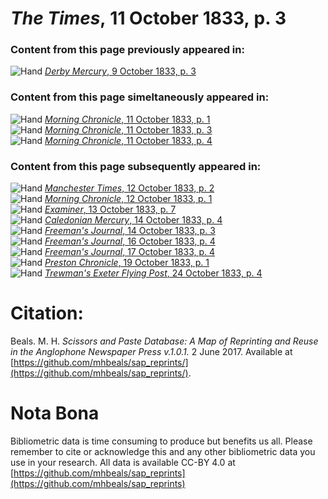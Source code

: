 # *The Times*, 11 October 1833, p. 3  
  
### Content from this page previously appeared in:  
![Hand](http://scissorsandpaste.net/wp-content/uploads/2017/06/smallhandpointer.png) [*Derby Mercury*, 9 October 1833, p. 3](https://mhbeals.github.io/sap_html/Derby-Mercury/Derby-Mercury-9-October-1833-p-3)  
  
### Content from this page simeltaneously appeared in:  
![Hand](http://scissorsandpaste.net/wp-content/uploads/2017/06/smallhandpointer.png) [*Morning Chronicle*, 11 October 1833, p. 1](https://mhbeals.github.io/sap_html/Morning-Chronicle/Morning-Chronicle-11-October-1833-p-1)  
![Hand](http://scissorsandpaste.net/wp-content/uploads/2017/06/smallhandpointer.png) [*Morning Chronicle*, 11 October 1833, p. 3](https://mhbeals.github.io/sap_html/Morning-Chronicle/Morning-Chronicle-11-October-1833-p-3)  
![Hand](http://scissorsandpaste.net/wp-content/uploads/2017/06/smallhandpointer.png) [*Morning Chronicle*, 11 October 1833, p. 4](https://mhbeals.github.io/sap_html/Morning-Chronicle/Morning-Chronicle-11-October-1833-p-4)  
  
### Content from this page subsequently appeared in:  
![Hand](http://scissorsandpaste.net/wp-content/uploads/2017/06/smallhandpointer.png) [*Manchester Times*, 12 October 1833, p. 2](https://mhbeals.github.io/sap_html/Manchester-Times/Manchester-Times-12-October-1833-p-2)  
![Hand](http://scissorsandpaste.net/wp-content/uploads/2017/06/smallhandpointer.png) [*Morning Chronicle*, 12 October 1833, p. 1](https://mhbeals.github.io/sap_html/Morning-Chronicle/Morning-Chronicle-12-October-1833-p-1)  
![Hand](http://scissorsandpaste.net/wp-content/uploads/2017/06/smallhandpointer.png) [*Examiner*, 13 October 1833, p. 7](https://mhbeals.github.io/sap_html/Examiner/Examiner-13-October-1833-p-7)  
![Hand](http://scissorsandpaste.net/wp-content/uploads/2017/06/smallhandpointer.png) [*Caledonian Mercury*, 14 October 1833, p. 4](https://mhbeals.github.io/sap_html/Caledonian-Mercury/Caledonian-Mercury-14-October-1833-p-4)  
![Hand](http://scissorsandpaste.net/wp-content/uploads/2017/06/smallhandpointer.png) [*Freeman's Journal*, 14 October 1833, p. 3](https://mhbeals.github.io/sap_html/Freeman's-Journal/Freeman's-Journal-14-October-1833-p-3)  
![Hand](http://scissorsandpaste.net/wp-content/uploads/2017/06/smallhandpointer.png) [*Freeman's Journal*, 16 October 1833, p. 4](https://mhbeals.github.io/sap_html/Freeman's-Journal/Freeman's-Journal-16-October-1833-p-4)  
![Hand](http://scissorsandpaste.net/wp-content/uploads/2017/06/smallhandpointer.png) [*Freeman's Journal*, 17 October 1833, p. 4](https://mhbeals.github.io/sap_html/Freeman's-Journal/Freeman's-Journal-17-October-1833-p-4)  
![Hand](http://scissorsandpaste.net/wp-content/uploads/2017/06/smallhandpointer.png) [*Preston Chronicle*, 19 October 1833, p. 1](https://mhbeals.github.io/sap_html/Preston-Chronicle/Preston-Chronicle-19-October-1833-p-1)  
![Hand](http://scissorsandpaste.net/wp-content/uploads/2017/06/smallhandpointer.png) [*Trewman's Exeter Flying Post*, 24 October 1833, p. 4](https://mhbeals.github.io/sap_html/Trewman's-Exeter-Flying-Post/Trewman's-Exeter-Flying-Post-24-October-1833-p-4)  


# Citation: 

Beals. M. H. *Scissors and Paste Database: A Map of Reprinting and Reuse in the Anglophone Newspaper Press v.1.0.1.* 2 June 2017. Available at [https://github.com/mhbeals/sap_reprints/](https://github.com/mhbeals/sap_reprints/). 

# Nota Bona

Bibliometric data is time consuming to produce but benefits us all. Please remember to cite or acknowledge this and any other bibliometric data you use in your research. All data is available CC-BY 4.0 at [https://github.com/mhbeals/sap_reprints](https://github.com/mhbeals/sap_reprints)
